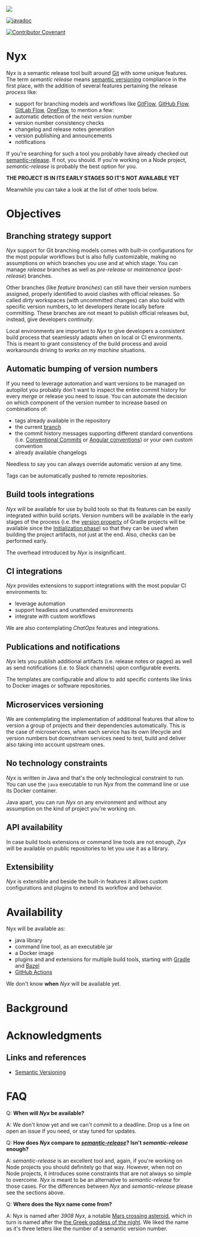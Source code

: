 ![](https://github.com/mooltiverse/nyx/workflows/build/badge.svg?branch=master)

[![javadoc](https://javadoc.io/badge2/com.mooltiverse.oss.nyx/java/javadoc.svg)](https://javadoc.io/doc/com.mooltiverse.oss.nyx/java)

[![Contributor Covenant](https://img.shields.io/badge/Contributor%20Covenant-v2.0%20adopted-ff69b4.svg)](CODE_OF_CONDUCT.md)

# Nyx
Nyx is a semantic release tool built around [Git](https://git-scm.com/) with some unique features. The term *semantic release* means [semantic versioning](https://semver.org/) compliance in the first place, with the addition of several features pertaining the release *process* like:

* support for branching models and workflows like [GitFlow](https://nvie.com/posts/a-successful-git-branching-model/), [GitHub Flow](https://help.github.com/en/github/collaborating-with-issues-and-pull-requests/github-flow), [GitLab Flow](https://docs.gitlab.com/ee/topics/gitlab_flow.html), [OneFlow](https://www.endoflineblog.com/oneflow-a-git-branching-model-and-workflow), to mention a few:
* automatic detection of the next version number
* version number consistency checks
* changelog and release notes generation
* version publishing and announcements
* notifications

If you're searching for such a tool you probably have already checked out [semantic-release](https://github.com/semantic-release/semantic-release). If not, you should. If you're working on a Node project, *semantic-release* is probably the best option for you.

**THE PROJECT IS IN ITS EARLY STAGES SO IT'S NOT AVAILABLE YET**

Meanwhile you can take a look at the list of other tools below.

# Objectives

## Branching strategy support
*Nyx* support for Git branching models comes with built-in configurations for the most popular workflows but is also fully customizable, making no assumptions on which branches you use and at which stage. You can manage *release* branches as well as *pre-release* or *maintenance* (*post-release*) branches.

Other branches (like *feature branches*) can still have their version numbers assigned, properly identified to avoid clashes with official releases. So called *dirty* workspaces (with uncommitted changes) can also build with specific version numbers, to let developers iterate locally before committing. These branches are not meant to publish official releases but, instead, give developers *continuity*.

Local environments are important to *Nyx* to give developers a consistent build process that seamlessly adapts when on local or CI environments. This is meant to grant consistency of the build process and avoid workarounds driving to *works on my machine* situations.

## Automatic bumping of version numbers
If you need to leverage automation and want versions to be managed on autopilot you probably don't want to inspect the entire commit history for every *merge* or release you need to issue. You can automate the decision on which component of the version number to increase based on combinations of:
* tags already available in the repository
* the current [branch](https://git-scm.com/book/it/v2/Git-Branching-Basic-Branching-and-Merging)
* the commit history messages supporting different standard conventions (i.e. [Conventional Commits](https://www.conventionalcommits.org/) or [Angular conventions](https://github.com/angular/angular/blob/22b96b9/CONTRIBUTING.md#-commit-message-guidelines)) or your own custom convention
* already available changelogs

Needless to say you can always override automatic version at any time.

Tags can be automatically pushed to remote repositories.

## Build tools integrations
*Nyx* will be available for use by build tools so that its features can be easily integrated within build scripts. Version numbers will be available in the early stages of the process (i.e. the [version property](https://docs.gradle.org/current/userguide/writing_build_scripts.html#sec:standard_project_properties) of Gradle projects will be available since the [Initialization phase](https://docs.gradle.org/current/userguide/build_lifecycle.html)) so that they can be used when building the project artifacts, not just at the end. Also, checks can be performed early.

The overhead introduced by *Nyx* is insignificant.

## CI integrations
*Nyx* provides extensions to support integrations with the most popular CI environments to:
* leverage automation
* support headless and unattended environments
* integrate with custom workflows

We are also contemplating *ChatOps* features and integrations.

## Publications and notifications
*Nyx* lets you publish additional artifacts (i.e. release notes or pages) as well as send notifications (i.e. to Slack channels) upon configurable events.

The templates are configurable and allow to add specific contents like links to Docker images or software repositories.

## Microservices versioning
We are contemplating the implementation of additional features that allow to version a group of projects and their dependencies automatically. This is the case of microservices, when each service has its own lifecycle and version numbers but downstream services need to test, build and deliver also taking into account upstream ones.

## No technology constraints
*Nyx* is written in Java and that's the only technological constraint to run. You can use the `java` executable to run *Nyx* from the command line or use its Docker container.

Java apart, you can run *Nyx* on any environment and without any assumption on the kind of project you're working on.

## API availability
In case build tools extensions or command line tools are not enough, *Zyx* will be available on public repositories to let you use it as a library.

## Extensibility
*Nyx* is extensible and beside the built-in features it allows custom configurations and plugins to extend its workflow and behavior.

# Availability
Nyx will be available as:
* java library
* command line tool, as an executable jar
* a Docker image
* plugins and and extensions for multiple build tools, starting with [Gradle](https://gradle.org/) and [Bazel](https://bazel.build/)
* [GitHub Actions](https://help.github.com/en/actions/building-actions)

We don't know **when** *Nyx* will be available yet.

# Background

# Acknowledgments

## Links and references
* [Semantic Versioning](https://semver.org/)

# FAQ

Q: **When will *Nyx* be available?**

A: We don't know yet and we can't commit to a deadline. Drop us a line on open an issue if you need, or stay tuned for updates.

Q: **How does *Nyx* compare to [*semantic-release*](https://github.com/semantic-release/semantic-release)? Isn't *semantic-release* enough?**

A: *semantic-release* is an excellent tool and, again, if you're working on Node projects you should definitely go that way. However, when not on Node projects, it introduces some constraints that are not always so simple to overcome. *Nyx* is meant to be an alternative to *semantic-release* for those cases. For the differences between *Nyx* and *semantic-release* please see the sections above.

Q: **Where does the Nyx name come from?**

A: Nyx is named after *3908 Nyx*, a notable [Mars crossing asteroid](https://en.wikipedia.org/wiki/3908_Nyx), which in turn is named after the [the Greek goddess of the night](https://en.wikipedia.org/wiki/Nyx). We liked the name as it's three letters like the number of a semantic version number.
